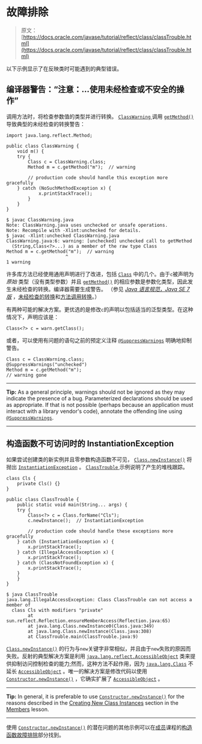 # 故障排除

> 原文： [https://docs.oracle.com/javase/tutorial/reflect/class/classTrouble.html](https://docs.oracle.com/javase/tutorial/reflect/class/classTrouble.html)

以下示例显示了在反映类时可能遇到的典型错误。

## 编译器警告：“注意：...使用未经检查或不安全的操作”

调用方法时，将检查参数值的类型并进行转换。 [``ClassWarning`` ](example/ClassWarning.java)调用 [`getMethod()`](https://docs.oracle.com/javase/8/docs/api/java/lang/Class.html#getMethod-java.lang.String-java.lang.Class...-) 导致典型的未经检查的转换警告：

```
import java.lang.reflect.Method;

public class ClassWarning {
    void m() {
	try {
	    Class c = ClassWarning.class;
	    Method m = c.getMethod("m");  // warning

        // production code should handle this exception more gracefully
	} catch (NoSuchMethodException x) {
    	    x.printStackTrace();
    	}
    }
}

```

```
$ javac ClassWarning.java
Note: ClassWarning.java uses unchecked or unsafe operations.
Note: Recompile with -Xlint:unchecked for details.
$ javac -Xlint:unchecked ClassWarning.java
ClassWarning.java:6: warning: [unchecked] unchecked call to getMethod
  (String,Class<?>...) as a member of the raw type Class
Method m = c.getMethod("m");  // warning
                      ^
1 warning

```

许多库方法已经使用通用声明进行了改进，包括 [`Class`](https://docs.oracle.com/javase/8/docs/api/java/lang/Class.html) 中的几个。由于`c`被声明为 _原始_ 类型（没有类型参数）并且 [`getMethod()`](https://docs.oracle.com/javase/8/docs/api/java/lang/Class.html#getMethod-java.lang.String-java.lang.Class...-) 的相应参数是参数化类型，因此发生未经检查的转换。编译器需要生成警告。 （参见 [_Java 语言规范，Java SE 7 版_](https://docs.oracle.com/javase/specs/jls/se7/html/index.html) ，[未经检查的转换](https://docs.oracle.com/javase/specs/jls/se7/html/jls-5.html#jls-5.1.9)和[方法调用转换](https://docs.oracle.com/javase/specs/jls/se7/html/jls-5.html#jls-5.3)。）

有两种可能的解决方案。更优选的是修改`c`的声明以包括适当的泛型类型。在这种情况下，声明应该是：

```
Class<?> c = warn.getClass();

```

或者，可以使用有问题的语句之前的预定义注释 [`@SuppressWarnings`](https://docs.oracle.com/javase/8/docs/api/java/lang/SuppressWarnings.html) 明确地抑制警告。

```
Class c = ClassWarning.class;
@SuppressWarnings("unchecked")
Method m = c.getMethod("m");  
// warning gone

```

* * *

**Tip:** As a general principle, warnings should not be ignored as they may indicate the presence of a bug. Parameterized declarations should be used as appropriate. If that is not possible (perhaps because an application must interact with a library vendor's code), annotate the offending line using [`@SuppressWarnings`](https://docs.oracle.com/javase/8/docs/api/java/lang/SuppressWarnings.html).

* * *

## 构造函数不可访问时的 InstantiationException

如果尝试创建类的新实例并且零参数构造函数不可见， [`Class.newInstance()`](https://docs.oracle.com/javase/8/docs/api/java/lang/Class.html#newInstance--) 将抛出 [`InstantiationException`](https://docs.oracle.com/javase/8/docs/api/java/lang/InstantiationException.html) 。 [``ClassTrouble`` ](example/ClassTrouble.java)示例说明了产生的堆栈跟踪。

```
class Cls {
    private Cls() {}
}

public class ClassTrouble {
    public static void main(String... args) {
	try {
	    Class<?> c = Class.forName("Cls");
	    c.newInstance();  // InstantiationException

        // production code should handle these exceptions more gracefully
	} catch (InstantiationException x) {
	    x.printStackTrace();
	} catch (IllegalAccessException x) {
	    x.printStackTrace();
	} catch (ClassNotFoundException x) {
	    x.printStackTrace();
	}
    }
}

```

```
$ java ClassTrouble
java.lang.IllegalAccessException: Class ClassTrouble can not access a member of
  class Cls with modifiers "private"
        at sun.reflect.Reflection.ensureMemberAccess(Reflection.java:65)
        at java.lang.Class.newInstance0(Class.java:349)
        at java.lang.Class.newInstance(Class.java:308)
        at ClassTrouble.main(ClassTrouble.java:9)

```

[`Class.newInstance()`](https://docs.oracle.com/javase/8/docs/api/java/lang/Class.html#newInstance--) 的行为与`new`关键字非常相似，并且由于`new`失败的原因而失败。反射的典型解决方案是利用 [`java.lang.reflect.AccessibleObject`](https://docs.oracle.com/javase/8/docs/api/java/lang/reflect/AccessibleObject.html) 类来提供抑制访问控制检查的能力;然而，这种方法不起作用，因为 [`java.lang.Class`](https://docs.oracle.com/javase/8/docs/api/java/lang/Class.html) 不延长 [`AccessibleObject`](https://docs.oracle.com/javase/8/docs/api/java/lang/reflect/AccessibleObject.html) 。唯一的解决方案是修改代码以使用 [`Constructor.newInstance()`](https://docs.oracle.com/javase/8/docs/api/java/lang/reflect/Constructor.html#newInstance-java.lang.Object...-) ，它确实扩展了 [`AccessibleObject`](https://docs.oracle.com/javase/8/docs/api/java/lang/reflect/AccessibleObject.html) 。

* * *

**Tip:** In general, it is preferable to use [`Constructor.newInstance()`](https://docs.oracle.com/javase/8/docs/api/java/lang/reflect/Constructor.html#newInstance-java.lang.Object...-) for the reasons described in the [Creating New Class Instances](../member/ctorInstance.html) section in the [Members](../member/index.html) lesson.

* * *

使用 [`Constructor.newInstance()`](https://docs.oracle.com/javase/8/docs/api/java/lang/reflect/Constructor.html#newInstance-java.lang.Object...-) 的潜在问题的其他示例可以在[成员](../member/index.html)课程的[构造函数故障排除](../member/ctorTrouble.html)部分找到。
